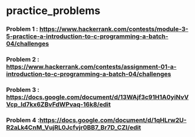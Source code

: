 # practice_problems

### Problem 1 :  https://www.hackerrank.com/contests/module-3-5-practice-a-introduction-to-c-programming-a-batch-04/challenges

### Problem 2 : https://www.hackerrank.com/contests/assignment-01-a-introduction-to-c-programming-a-batch-04/challenges

### Problem 3 : https://docs.google.com/document/d/13WAjf3c91H1A0yiNvVVcp_ld7kx6ZBvFdWPvaq-16k8/edit

### Problem 4 :https://docs.google.com/document/d/1qHLrw2U-R2aLk4CnM_VujRL0Jcfvjr0BB7_Br7D_CZI/edit
